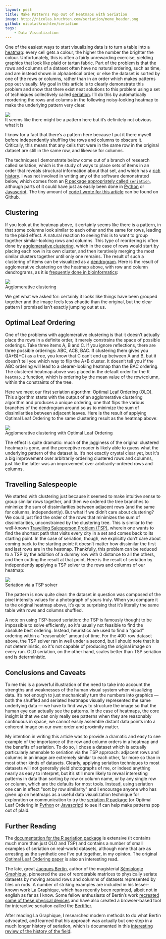 ```yaml
---
layout: post
title: Make Patterns Pop Out of Heatmaps with Seriation
image: http://nicolas.kruchten.com/seriation/meme_header.png
github: nicolaskruchten/seriation
tags:
    - Data Visualization
---
```


One of the easiest ways to start visualizing data is to turn a table into a [heatmap]: every cell gets a colour, the higher the number the brighter the colour. Unfortunately, this is often a fairly unrewarding exercise, yielding graphics that look like plaid or tartan fabric. Part of the problem is that the rows and columns of a dataset often have no natural ordering, such as time, and are instead shown in alphabetical order, or else the dataset is sorted by one of the rows or columns, rather than in an order which makes patterns pop out visually. My goal in this article is to clearly demonstrate this problem and show that there exist neat solutions to this problem using a set of techniques collectively called [seriation]. I’ll do this by automatically reordering the rows and columns in the following noisy-looking heatmap to make the underlying pattern very clear.

<!-- more -->

![](http://nicolas.kruchten.com/seriation/shuffled_both.png)
<br />It seems like there might be a pattern here but it’s definitely not obvious what it is

I know for a fact that there’s a pattern here because I put it there myself before independently shuffling the rows and columns to obscure it. Critically, this means that any cells that were in the same row in the original dataset are still in the same row, and likewise for columns.

The techniques I demonstrate below come out of a branch of research called seriation, which is the study of ways to place sets of items in an order that reveals structural information about that set, and which has a [rich history][history]. I was not involved in writing any of the software demonstrated below, which comes from an [R package appropriately called `seriation`][seriation_r], although parts of it could have just as easily been done in [Python] or [Javascript]. The tiny amount of [code I wrote for this article][gh] can be found on Github.

## Clustering

If you look at the heatmap above, it certainly seems like there is a pattern, in that some columns look similar to each other and the same for rows, leading to the plaid effect. A natural reaction to seeing this is to want to group together similar-looking rows and columns. This type of reordering is often done by [agglomerative clustering], which in the case of rows would start by placing each row in its own cluster, and then iteratively merging the most similar clusters together until only one remains. The result of such a clustering of items can be visualized as a [dendrogram]. Here is the result of agglomerative clustering on the heatmap above, with row and column dendrograms, as it is [frequently done in bioinformatics][bio]:

![](http://nicolas.kruchten.com/seriation/clustered.png)
<br />Agglomerative clustering

We get what we asked for: certainly it looks like things have been grouped together and the image feels less chaotic than the original, but the clear pattern I promised isn’t exactly jumping out at us.

## Optimal Leaf Ordering

One of the problems with agglomerative clustering is that it doesn’t actually place the rows in a definite order, it merely constrains the space of possible orderings. Take three items A, B and C. If you ignore reflections, there are three possible orderings: ABC, ACB, BAC. If clustering them gives you ((A+B)+C) as a tree, you know that C can’t end up between A and B, but it doesn’t tell you which way to flip the A+B cluster. It doesn’t tell you if the ABC ordering will lead to a clearer-looking heatmap than the BAC ordering. The clustered heatmap above was placed in the default order for the R `heatmap.2` function, which is ordering by the mean value of the row/column, within the constraints of the tree.

Here we meet our first seriation algorithm: [Optimal Leaf Ordering (OLO)][olo]. This algorithm starts with the output of an agglomerative clustering algorithm and produces a unique ordering, one that flips the various branches of the dendrogram around so as to minimize the sum of dissimilarities between adjacent leaves. Here is the result of applying Optimal Leaf Ordering to the same clustering result as the heatmap above:

![](http://nicolas.kruchten.com/seriation/clustered_olo.png)
<br />Agglomerative clustering with Optimal Leaf Ordering

The effect is quite dramatic: much of the jagginess of the original clustered heatmap is gone, and the perceptive reader is likely able to guess what the underlying pattern of the dataset is. It’s not exactly crystal clear yet, but it's a big improvement over arbitrarily ordering clustered rows and columns, just like the latter was an improvement over arbitrarily-ordered rows and columns.

## Travelling Salespeople

We started with clustering just because it seemed to make intuitive sense to group similar rows together, and then we ordered the tree branches to minimize the sum of dissimilarities between adjacent rows (and the same for columns, independently). But what if we didn’t care about clustering? We could just find the order of the rows that minimizes the sum of dissimilarities, unconstrained by the clustering tree. This is similar to the well-known [Travelling Salesperson Problem (TSP)][tsp], wherein one wants to find the shortest path that visits every city in a set and comes back to its starting point. In the case of seriation, though, we explicitly don’t care about coming back to the starting point: it doesn’t matter how dissimilar the first and last rows are in the heatmap. Thankfully, this problem can be reduced to a TSP by the addition of a dummy row with 0 distance to all the others, and then cutting the result at that point. Here is the result of seriation by independently applying a TSP solver to the rows and columns of our heatmap:


![](http://nicolas.kruchten.com/seriation/tsp.png)
<br />Seriation via a TSP solver

The pattern is now quite clear: the dataset in question was composed of the pixel intensity values for a photograph of yours truly. When you compare it to the original heatmap above, it’s quite surprising that it’s literally the same table with rows and columns shuffled.

A note on using TSP-based seriation: the TSP is famously thought to be impossible to solve efficiently, so it's usually not feasible to find the absolute best ordering. Instead, heuristics are used to find a "good" ordering within a "reasonable" amount of time. For the 400-row dataset above, the TSP solver ran in well under a second, but I should note that it is not deterministic, so it's not capable of producing the original image on every run. OLO seriation, on the other hand, scales better than TSP seriation and is deterministic.

## Conclusions and Caveats

To me this is a powerful illustration of the need to take into account the strengths and weaknesses of the human visual system when visualizing data. It’s not enough to just mechanically turn the numbers into graphics &mdash; both the shuffled and seriated heatmaps visually represented the same underlying data &mdash; we have to find ways to structure the image so that the human eye can actually see the patterns. In the case of heatmaps, the core insight is that we can only really see patterns when they are reasonably continuous in space, we cannot easily assemble distant data points into a coherent image on our own: order and proximity matter.

My intention in writing this article was to provide a dramatic and easy to see example of the importance of the row and column orders in a heatmap and the benefits of seriation. To do so, I chose a dataset which is actually particularly amenable to seriation via the TSP approach: adjacent rows and columns in an image are extremely similar to each other, far more so than in most other kinds of datasets. Clearly, applying seriation techniques to most datasets will not generally yield photographs of me, or indeed anything nearly as easy to interpret, but it’s still more likely to reveal interesting patterns in data than sorting by row or column name, or by any single row or column, which are the defaults for most tools. Instead, using seriation one can in effect "sort by row similarity" and I encourage anyone who has given up on heatmaps as a useful data visualization technique for exploration or communication to try the [seriation R package][seriation_r] (or Optimal Leaf Ordering in [Python] or [Javascript]) to see if can help make patterns pop out of plaid.

## Further Reading

The [documentation for the R seriation package][seriation_r] is extensive (it contains much more than just OLO and TSP) and contains a number of small examples of seriation on real-world datasets, although none that are as arresting as the synthetic one I’ve put together, in my opinion. The original [Optimal Leaf Ordering paper][olo] is also an interesting read.

The late, great [Jacques Bertin][jb], author of the magisterial [Sémiologie Graphique][sg], pioneered the use of reorderable matrices to physically seriate datasets by moving around rows and columns of datasets represented by tiles on rods. A number of striking examples are included in his lesser-known work [La Graphique][lg], which has recently been reprinted, albeit not in english as far as I know. Some fellow enthusiasts of Bertin’s work [recreated some of these physical devices][diy] and have also created a browser-based tool for interactive seriation called the [Bertifier].

After reading La Graphique, I researched modern methods to do what Bertin advocated, and learned that his approach was actually but one step in a much longer history of seriation, which is documented in this [interesting review of the history of the field][history].


[heatmap]: https://en.wikipedia.org/wiki/Heat_map
[seriation]: https://en.wikipedia.org/wiki/Seriation_(statistics)
[seriation_r]: https://cran.r-project.org/web/packages/seriation/vignettes/seriation.pdf
[Python]: https://docs.scipy.org/doc/scipy/reference/generated/scipy.cluster.hierarchy.linkage.html
[Javascript]: https://github.com/jdfekete/reorder.js/
[gh]: https://github.com/nicolaskruchten/seriation
[agglomerative clustering]: https://en.wikipedia.org/wiki/Hierarchical_clustering#Agglomerative_clustering_example
[dendrogram]: https://en.wikipedia.org/wiki/Dendrogram
[bio]: https://www.google.com/images?q=bioinformatics+heatmap
[olo]: http://www.cs.cmu.edu/~zivbj/compBio/BarGifJaa-ismb01.pdf
[tsp]: https://en.wikipedia.org/wiki/Travelling_salesman_problem
[jb]: https://en.wikipedia.org/wiki/Jacques_Bertin
[sg]: http://esripress.esri.com/display/index.cfm?fuseaction=display&websiteID=190
[lg]: http://www.zones-sensibles.org/jacques-bertin-la-graphique-et-le-traitement-graphique-de-linformation/
[diy]: http://www.aviz.fr/diyMatrix/
[Bertifier]: http://www.aviz.fr/Bertifier/Bertifier
[history]: http://innar.com/Liiv_Seriation.pdf
